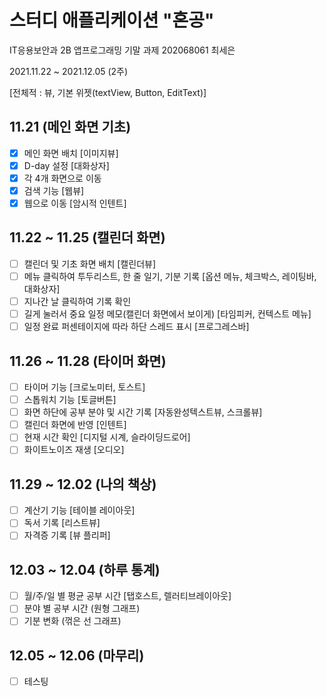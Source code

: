 # 스터디 애플리케이션 "혼공"

IT응용보안과 2B 앱프로그래밍 기말 과제
202068061 최세은

2021.11.22 ~ 2021.12.05
(2주)

[전체적 : 뷰, 기본 위젯(textView, Button, EditText)]

## 11.21 (메인 화면 기초)

- [x] 메인 화면 배치 [이미지뷰]
- [x] D-day 설정 [대화상자]
- [x] 각 4개 화면으로 이동
- [x] 검색 기능 [웹뷰]
- [x] 웹으로 이동 [암시적 인텐트]

## 11.22 ~ 11.25 (캘린더 화면)

- [ ] 캘린더 및 기초 화면 배치 [캘린더뷰]
- [ ] 메뉴 클릭하여 투두리스트, 한 줄 일기, 기분 기록 [옵션 메뉴, 체크박스, 레이팅바, 대화상자]
- [ ] 지나간 날 클릭하여 기록 확인
- [ ] 길게 눌러서 중요 일정 메모(캘린더 화면에서 보이게) [타임피커, 컨텍스트 메뉴]
- [ ] 일정 완료 퍼센테이지에 따라 하단 스레드 표시 [프로그레스바]

## 11.26 ~ 11.28 (타이머 화면)

- [ ] 타이머 기능 [크로노미터, 토스트]
- [ ] 스톱워치 기능 [토글버튼]
- [ ] 화면 하단에 공부 분야 및 시간 기록 [자동완성텍스트뷰, 스크롤뷰]
- [ ] 캘린더 화면에 반영 [인텐트]
- [ ] 현재 시간 확인 [디지털 시계, 슬라이딩드로어]
- [ ] 화이트노이즈 재생 [오디오]

## 11.29 ~ 12.02 (나의 책상)

- [ ] 계산기 기능 [테이블 레이아웃]
- [ ] 독서 기록 [리스트뷰]
- [ ] 자격증 기록 [뷰 플리퍼]

## 12.03 ~ 12.04 (하루 통계)

- [ ] 월/주/일 별 평균 공부 시간 [탭호스트, 렐러티브레이아웃]
- [ ] 분야 별 공부 시간 (원형 그래프)
- [ ] 기분 변화 (꺾은 선 그래프)

## 12.05 ~ 12.06 (마무리)

- [ ] 테스팅
